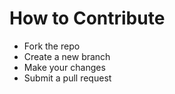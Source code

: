 # How to Contribute
- Fork the repo
- Create a new branch
- Make your changes
- Submit a pull request

